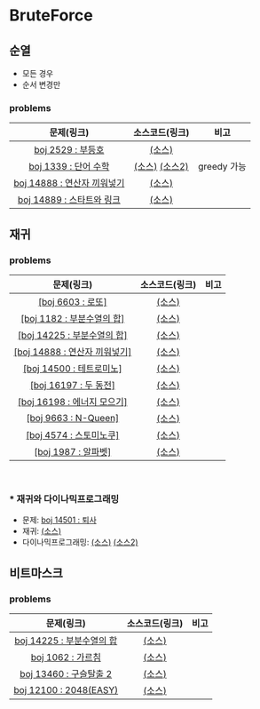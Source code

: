 # BruteForce

## 순열

  - 모든 경우
  - 순서 변경만

### problems

|문제(링크)|소스코드(링크)|비고|
|:------:|:--------:|:--:|
|[boj 2529 : 부등호](https://www.acmicpc.net/problem/2529)|[(소스)](https://github.com/95kim1/study_learn/blob/main/ps/learn/middle1/BruteForce/%5Bboj2529_%EB%B6%80%EB%93%B1%ED%98%B8%5D.cpp)||
|[boj 1339 : 단어 수학](https://www.acmicpc.net/problem/1339)|[(소스)](https://github.com/95kim1/study_learn/blob/main/ps/learn/middle1/BruteForce/%5Bboj1339_%EB%8B%A8%EC%96%B4%EC%88%98%ED%95%99%5D.cpp) [(소스2)](https://github.com/95kim1/study_learn/blob/main/ps/learn/middle1/BruteForce/%5Bboj1339_%EB%8B%A8%EC%96%B4%EC%88%98%ED%95%99%5D(greedy).cpp)|greedy 가능|
|[boj 14888 : 연산자 끼워넣기](https://www.acmcicpc.net/problem/14888)|[(소스)](https://github.com/95kim1/study_learn/blob/main/ps/learn/middle1/BruteForce/%5Bboj14888_%EC%97%B0%EC%82%B0%EC%9E%90%EB%81%BC%EC%9B%8C%EB%84%A3%EA%B8%B0%5D.cpp)||
|[boj 14889 : 스타트와 링크](https://www.acmicpc.net/problem/14889)|[(소스)](https://github.com/95kim1/study_learn/blob/main/ps/learn/middle1/BruteForce/%5Bboj14889_%EC%8A%A4%ED%83%80%ED%8A%B8%EC%99%80%EB%A7%81%ED%81%AC%5D.cpp)||

## 재귀

### problems

|문제(링크)|소스코드(링크)|비고|
|:------:|:--------:|:--:|
|[[boj 6603 : 로또]](https://www.acmicpc.net/problem/6603)|[(소스)](https://github.com/95kim1/study_learn/blob/main/ps/learn/middle1/BruteForce/%5Bboj6603_%EB%A1%9C%EB%98%90%5D.cpp)||
|[[boj 1182 : 부분수열의 합]](https://www.acmicpc.net/problem/1182)|[(소스)](https://github.com/95kim1/study_learn/blob/main/ps/learn/middle1/BruteForce/%5Bboj1182_%EB%B6%80%EB%B6%84%EC%88%98%EC%97%B4%EC%9D%98%ED%95%A9%5D.cpp)||
|[[boj 14225 : 부분수열의 합]](https://www.acmicpc.net/problem/14225)|[(소스)](https://github.com/95kim1/study_learn/blob/main/ps/learn/middle1/BruteForce/%5Bboj14225_%EB%B6%80%EB%B6%84%EC%88%98%EC%97%B4%EC%9D%98%ED%95%A9%5D.cpp)||
|[[boj 14888 : 연산자 끼워넣기]](https://www.acmicpc.net/problem/14888)|[(소스)](https://github.com/95kim1/study_learn/blob/main/ps/learn/middle1/BruteForce/%5Bboj14888_%EC%97%B0%EC%82%B0%EC%9E%90%EB%81%BC%EC%9B%8C%EB%84%A3%EA%B8%B0%5D(%EC%9E%AC%EA%B7%80).cpp)||
|[[boj 14500 : 테트로미노]](https://www.acmicpc.net/problem/14500)|[(소스)](https://github.com/95kim1/study_learn/blob/main/ps/learn/middle1/BruteForce/%5Bboj14500_%ED%85%8C%ED%8A%B8%EB%A1%9C%EB%AF%B8%EB%85%B8%5D.cpp)||
|[[boj 16197 : 두 동전]](https://www.acmicpc.net/problem/16197)|[(소스)](https://github.com/95kim1/study_learn/blob/main/ps/learn/middle1/BruteForce/%5Bboj16197_%EB%91%90%EB%8F%99%EC%A0%84%5D.cpp)||
|[[boj 16198 : 에너지 모으기]](https://www.acmicpc.net/problem/16198)|[(소스)](https://github.com/95kim1/study_learn/blob/main/ps/learn/middle1/BruteForce/%5Bboj16198_%EC%97%90%EB%84%88%EC%A7%80%EB%AA%A8%EC%9C%BC%EA%B8%B0%5D.cpp)||
|[[boj 9663 : N-Queen]](https://www.acmicpc.net/problem/9663)|[(소스)](https://github.com/95kim1/study_learn/blob/main/ps/learn/middle1/BruteForce/%5Bboj9663_NQueen%5D.cpp)||
|[[boj 4574 : 스토미노쿠]](https://www.acmicpc.net/problem/4574)|[(소스)](https://github.com/95kim1/study_learn/blob/main/ps/learn/middle1/BruteForce/%5Bboj4574_%EC%8A%A4%EB%8F%84%EB%AF%B8%EB%85%B8%EC%BF%A0%5D.cpp)||
|[[boj 1987 : 알파벳]](https://acmicpc.net/problem/1987)|[(소스)](https://github.com/95kim1/study_learn/blob/main/ps/learn/middle1/BruteForce/%5Bboj1987_%EC%95%8C%ED%8C%8C%EB%B2%B3%5D.cpp)||

<br>

### * 재귀와 다이나믹프로그래밍

- 문제:
[boj 14501 : 퇴사](https://www.acmicpc.net/problem/14501)
- 재귀: [(소스)](https://github.com/95kim1/study_learn/blob/main/ps/learn/middle1/BruteForce/%5Bboj14501_%ED%87%B4%EC%82%AC%5D(%EC%9E%AC%EA%B7%80).cpp)
- 다이나믹프로그래밍: [(소스)](https://github.com/95kim1/study_learn/blob/main/ps/learn/middle1/BruteForce/%5Bboj14501_%ED%87%B4%EC%82%AC%5D(DP).cpp) [(소스2)](https://github.com/95kim1/study_learn/blob/main/ps/learn/middle1/BruteForce/%5Bboj14501_%ED%87%B4%EC%82%AC%5D(DPforLoop).cpp)


## 비트마스크

### problems

|문제(링크)|소스코드(링크)|비고|
|:------:|:--------:|:--:|
|[boj 14225 : 부분수열의 합](https://www.acmicpc.net/problem/14225)|[(소스)](https://github.com/95kim1/study_learn/blob/main/ps/learn/middle1/BruteForce/%5Bboj14225_%EB%B6%80%EB%B6%84%EC%88%98%EC%97%B4%EC%9D%98%ED%95%A9%5D(bitmask).cpp)||
|[boj 1062 : 가르침](https://www.acmicpc.net/problem/1062)|[(소스)](https://github.com/95kim1/study_learn/blob/main/ps/learn/middle1/BruteForce/%5Bboj1062_%EA%B0%80%EB%A5%B4%EC%B9%A8%5D(bitmask).cpp)||
|[boj 13460 : 구슬탈출 2](https://www.acmicpc.net/problem/13460)|[(소스)](https://github.com/95kim1/study_learn/blob/main/ps/learn/middle1/BruteForce/%5Bboj13460_%EA%B5%AC%EC%8A%AC%ED%83%88%EC%B6%9C2%5D(bitmask).cpp)||
|[boj 12100 : 2048(EASY)](https://www.acmicpc.net/problem/12100)|[(소스)](https://github.com/95kim1/study_learn/blob/main/ps/learn/middle1/BruteForce/%5Bboj12100_2048(EASY)%5D(bitmask).cpp)||